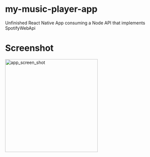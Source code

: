 # my-music-player-app
Unfinished React Native App consuming a Node API that implements SpotifyWebApi

# Screenshot
<img src="https://i.imgur.com/yMNpO5l.jpg" alt="app_screen_shot" width="300"/>
